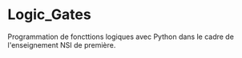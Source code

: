 # Logic_Gates
Programmation de foncttions logiques avec Python dans le cadre de l'enseignement NSI de première.
